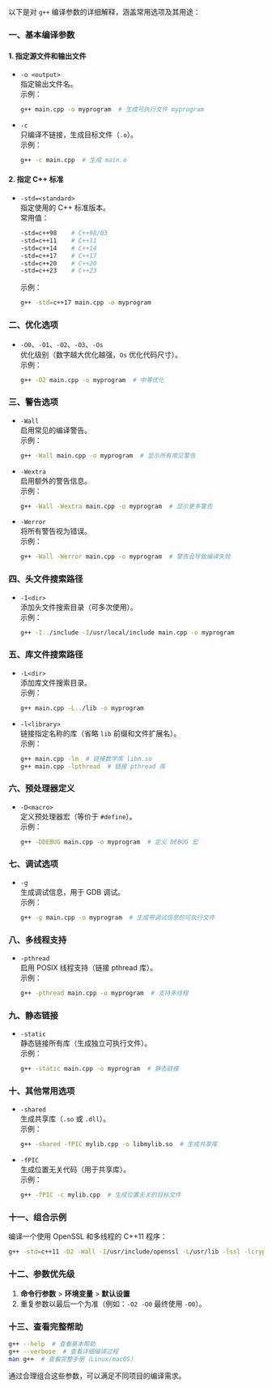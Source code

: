 以下是对 `g++` 编译参数的详细解释，涵盖常用选项及其用途：


### **一、基本编译参数**
#### 1. **指定源文件和输出文件**
- `-o <output>`  
  指定输出文件名。  
  示例：  
  ```bash
  g++ main.cpp -o myprogram  # 生成可执行文件 myprogram
  ```

- `-c`  
  只编译不链接，生成目标文件（`.o`）。  
  示例：  
  ```bash
  g++ -c main.cpp  # 生成 main.o
  ```


#### 2. **指定 C++ 标准**
- `-std=<standard>`  
  指定使用的 C++ 标准版本。  
  常用值：  
  ```bash
  -std=c++98    # C++98/03
  -std=c++11    # C++11
  -std=c++14    # C++14
  -std=c++17    # C++17
  -std=c++20    # C++20
  -std=c++23    # C++23
  ```
  示例：  
  ```bash
  g++ -std=c++17 main.cpp -o myprogram
  ```


### **二、优化选项**
- `-O0`、`-O1`、`-O2`、`-O3`、`-Os`  
  优化级别（数字越大优化越强，`Os` 优化代码尺寸）。  
  示例：  
  ```bash
  g++ -O2 main.cpp -o myprogram  # 中等优化
  ```


### **三、警告选项**
- `-Wall`  
  启用常见的编译警告。  
  示例：  
  ```bash
  g++ -Wall main.cpp -o myprogram  # 显示所有常见警告
  ```

- `-Wextra`  
  启用额外的警告信息。  
  示例：  
  ```bash
  g++ -Wall -Wextra main.cpp -o myprogram  # 显示更多警告
  ```

- `-Werror`  
  将所有警告视为错误。  
  示例：  
  ```bash
  g++ -Wall -Werror main.cpp -o myprogram  # 警告会导致编译失败
  ```


### **四、头文件搜索路径**
- `-I<dir>`  
  添加头文件搜索目录（可多次使用）。  
  示例：  
  ```bash
  g++ -I../include -I/usr/local/include main.cpp -o myprogram
  ```


### **五、库文件搜索路径**
- `-L<dir>`  
  添加库文件搜索目录。  
  示例：  
  ```bash
  g++ main.cpp -L../lib -o myprogram
  ```

- `-l<library>`  
  链接指定名称的库（省略 `lib` 前缀和文件扩展名）。  
  示例：  
  ```bash
  g++ main.cpp -lm  # 链接数学库 libm.so
  g++ main.cpp -lpthread  # 链接 pthread 库
  ```


### **六、预处理器定义**
- `-D<macro>`  
  定义预处理器宏（等价于 `#define`）。  
  示例：  
  ```bash
  g++ -DDEBUG main.cpp -o myprogram  # 定义 DEBUG 宏
  ```


### **七、调试选项**
- `-g`  
  生成调试信息，用于 GDB 调试。  
  示例：  
  ```bash
  g++ -g main.cpp -o myprogram  # 生成带调试信息的可执行文件
  ```


### **八、多线程支持**
- `-pthread`  
  启用 POSIX 线程支持（链接 pthread 库）。  
  示例：  
  ```bash
  g++ -pthread main.cpp -o myprogram  # 支持多线程
  ```


### **九、静态链接**
- `-static`  
  静态链接所有库（生成独立可执行文件）。  
  示例：  
  ```bash
  g++ -static main.cpp -o myprogram  # 静态链接
  ```


### **十、其他常用选项**
- `-shared`  
  生成共享库（`.so` 或 `.dll`）。  
  示例：  
  ```bash
  g++ -shared -fPIC mylib.cpp -o libmylib.so  # 生成共享库
  ```

- `-fPIC`  
  生成位置无关代码（用于共享库）。  
  示例：  
  ```bash
  g++ -fPIC -c mylib.cpp  # 生成位置无关的目标文件
  ```


### **十一、组合示例**
编译一个使用 OpenSSL 和多线程的 C++11 程序：
```bash
g++ -std=c++11 -O2 -Wall -I/usr/include/openssl -L/usr/lib -lssl -lcrypto -pthread main.cpp -o myprogram
```


### **十二、参数优先级**
1. **命令行参数** > **环境变量** > **默认设置**  
2. 重复参数以最后一个为准（例如：`-O2 -O0` 最终使用 `-O0`）。


### **十三、查看完整帮助**
```bash
g++ --help  # 查看基本帮助
g++ --verbose  # 查看详细编译过程
man g++  # 查看完整手册（Linux/macOS）
```

通过合理组合这些参数，可以满足不同项目的编译需求。